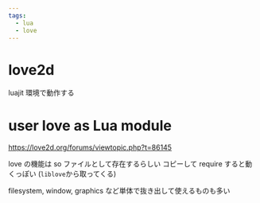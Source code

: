 ```yaml
---
tags:
  - lua
  - love
---
```



# love2d

luajit 環境で動作する


# user love as Lua module

https://love2d.org/forums/viewtopic.php?t=86145

love の機能は so ファイルとして存在するらしい
コピーして require すると動くっぽい
(`liblove`から取ってくる)

filesystem, window, graphics など単体で抜き出して使えるものも多い

